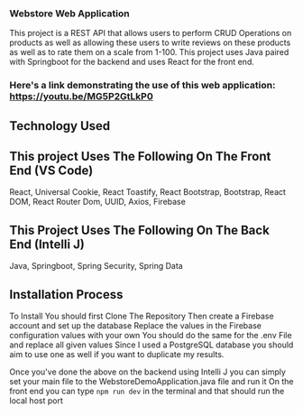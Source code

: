 ### Webstore Web Application
This project is a REST API that allows users to perform CRUD Operations on products as well as allowing these users to write reviews on these products as well as to rate them on a scale from 1-100. This project uses Java paired with Springboot for the backend and uses React for the front end.

### Here's a link demonstrating the use of this web application: https://youtu.be/MG5P2GtLkP0

## Technology Used
## This project Uses The Following On The Front End (VS Code)
React,
Universal Cookie,
React Toastify,
React Bootstrap,
Bootstrap,
React DOM,
React Router Dom,
UUID,
Axios,
Firebase 

## This Project Uses The Following On The Back End (Intelli J)
Java,
Springboot,
Spring Security,
Spring Data

## Installation Process 
To Install You should first Clone The Repository
Then create a Firebase account and set up the database
Replace the values in the Firebase configuration values with your own
You should do the same for the .env File and replace all given values
Since I used a PostgreSQL database you should aim to use one as well if you want to duplicate my results.

Once you've done the above on the backend using Intelli J you can simply set your main file to the WebstoreDemoApplication.java file and run it
On the front end you can type `npm run dev` in the terminal and that should run the local host port
